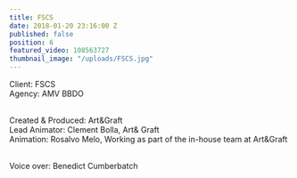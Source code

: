 ```yaml
---
title: FSCS
date: 2018-01-20 23:16:00 Z
published: false
position: 6
featured_video: 108563727
thumbnail_image: "/uploads/FSCS.jpg"
---
```


Client: FSCS<br>
Agency: AMV BBDO<br>

<br>Created & Produced: Art&Graft<br>
Lead Animator: Clement Bolla, Art& Graft<br>
Animation: Rosalvo Melo, Working as part of the in-house team at Art&Graft<br>

<br>Voice over: Benedict Cumberbatch<br>